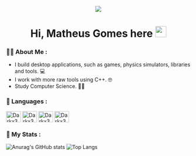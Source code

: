 <div align="center">
  <img src="https://user-images.githubusercontent.com/74038190/212750147-854a394f-fee9-4080-9770-78a4b7ece53f.gif"/>
  <h1>
    Hi, Matheus Gomes here
    <img src="https://media.giphy.com/media/hvRJCLFzcasrR4ia7z/giphy.gif" width="30px"/>
  </h1>
</div>

### :man_technologist: About Me :
- I build desktop applications, such as games, physics simulators, libraries and tools. 💻
- I work with more raw tools using C++. 🤓
- Study Computer Science. 👩‍🎓

### 🔧 Languages :
<div style="display: inline_block">
  <img align="center" alt="Darkx32-Cplusplus" height="30" width="40" src="https://cdn.jsdelivr.net/gh/devicons/devicon/icons/cplusplus/cplusplus-original.svg"/>
  <img align="center" alt="Darkx32-Csharp" height="30" width="40" src="https://cdn.jsdelivr.net/gh/devicons/devicon/icons/csharp/csharp-original.svg"/>
  <img align="center" alt="Darkx32-Python" height="30" width="40" src="https://cdn.jsdelivr.net/gh/devicons/devicon/icons/python/python-original.svg"/>
  <img align="center" alt="Darkx32-Java" height="30" width="40" src="https://cdn.jsdelivr.net/gh/devicons/devicon/icons/java/java-original.svg" />
</div>

### 🎇 My Stats :

![Anurag's GitHub stats](https://github-readme-stats.vercel.app/api?username=Darkx32&show_icons=true&theme=github_dark)
![Top Langs](https://github-readme-stats.vercel.app/api/top-langs/?username=anuraghazra&layout=donut&theme=github_dark)
